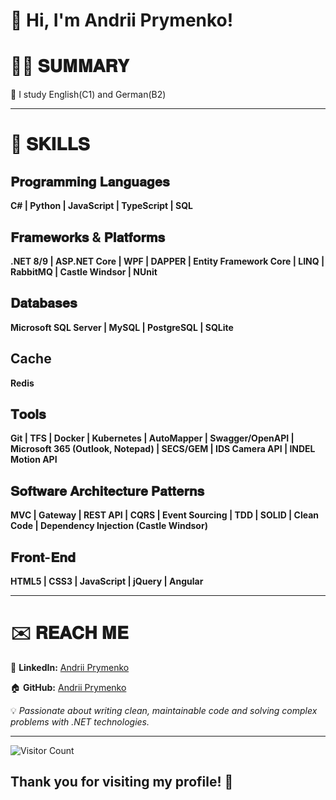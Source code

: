 # 👋 Hi, I'm Andrii Prymenko!

# 👨‍💻 𝐒𝐔𝐌𝐌𝐀𝐑𝐘  
🌱 I study English(C1) and German(B2)

---

# 💪 𝐒𝐊𝐈𝐋𝐋𝐒  

## 𝐏𝐫𝐨𝐠𝐫𝐚𝐦𝐦𝐢𝐧𝐠 𝐋𝐚𝐧𝐠𝐮𝐚𝐠𝐞𝐬  
**C# | Python | JavaScript | TypeScript | SQL**  

## 𝐅𝐫𝐚𝐦𝐞𝐰𝐨𝐫𝐤𝐬 & 𝐏𝐥𝐚𝐭𝐟𝐨𝐫𝐦𝐬  
**.NET 8/9 | ASP.NET Core | WPF | DAPPER | Entity Framework Core | LINQ | RabbitMQ | Castle Windsor | NUnit**

## 𝐃𝐚𝐭𝐚𝐛𝐚𝐬𝐞𝐬  
**Microsoft SQL Server | MySQL | PostgreSQL | SQLite**

## Cache  
**Redis**

## 𝐓𝐨𝐨𝐥𝐬  
**Git | TFS | Docker | Kubernetes | AutoMapper | Swagger/OpenAPI | Microsoft 365 (Outlook, Notepad) | SECS/GEM | IDS Camera API | INDEL Motion API**

## 𝐒𝐨𝐟𝐭𝐰𝐚𝐫𝐞 𝐀𝐫𝐜𝐡𝐢𝐭𝐞𝐜𝐭𝐮𝐫𝐞 𝐏𝐚𝐭𝐭𝐞𝐫𝐧𝐬  
**MVC | Gateway | REST API | CQRS | Event Sourcing | TDD | SOLID | Clean Code | Dependency Injection (Castle Windsor)**

## 𝐅𝐫𝐨𝐧𝐭-𝐄𝐧𝐝  
**HTML5 | CSS3 | JavaScript | jQuery | Angular**


---

# ✉️ 𝐑𝐄𝐀𝐂𝐇 𝐌𝐄  

🔗 **LinkedIn:** [Andrii Prymenko](https://www.linkedin.com/in/andriiprymenko)  

🏠 **GitHub:** [Andrii Prymenko](https://github.com/abprymenko)  


💡 *Passionate about writing clean, maintainable code and solving complex problems with .NET technologies.*  

---


![Visitor Count](https://profile-counter.glitch.me/abprymenko/count.svg)  

## **Thank you for visiting my profile! 🚀**  
 